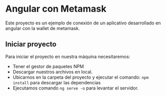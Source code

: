 # Angular con Metamask

Este proyecto es un ejemplo de conexión de un aplicativo desarrollado en angular con la wallet de metamask.

## Iniciar proyecto

Para iniciar el proyecto en nuestra máquina necesitaremos:
  - Tener el gestor de paquetes NPM
  - Descargar nuestros archivos en local.
  - Ubicarnos en la carpeta del proyecto y ejecutar el comando: `npm install` para descargar las dependencias
  - Ejecutamos comando `ng serve -o` para levantar el servidor.

